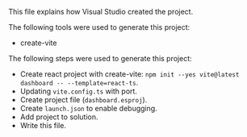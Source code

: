 This file explains how Visual Studio created the project.

The following tools were used to generate this project:
- create-vite

The following steps were used to generate this project:
- Create react project with create-vite: `npm init --yes vite@latest dashboard -- --template=react-ts`.
- Updating `vite.config.ts` with port.
- Create project file (`dashboard.esproj`).
- Create `launch.json` to enable debugging.
- Add project to solution.
- Write this file.
